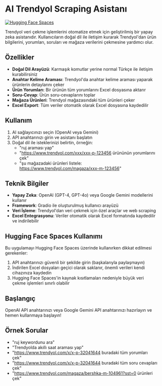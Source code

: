 # AI Trendyol Scraping Asistanı

[![Hugging Face Spaces](https://img.shields.io/badge/Hugging%20Face-Spaces-yellow)](https://huggingface.co/spaces)

Trendyol veri çekme işlemlerini otomatize etmek için geliştirilmiş bir yapay zeka asistanıdır. Kullanıcıların doğal dil ile iletişim kurarak Trendyol'dan ürün bilgilerini, yorumları, soruları ve mağaza verilerini çekmesine yardımcı olur.

## Özellikler

- **Doğal Dil Arayüzü**: Karmaşık komutlar yerine normal Türkçe ile iletişim kurabilirsiniz
- **Anahtar Kelime Araması**: Trendyol'da anahtar kelime araması yaparak ürünlerin detaylarını çeker
- **Ürün Yorumları**: Bir ürünün tüm yorumlarını Excel dosyasına aktarır
- **Soru-Cevap**: Ürün soru-cevaplarını toplar
- **Mağaza Ürünleri**: Trendyol mağazasındaki tüm ürünleri çeker
- **Excel Export**: Tüm veriler otomatik olarak Excel dosyasına kaydedilir

## Kullanım

1. AI sağlayıcınızı seçin (OpenAI veya Gemini)
2. API anahtarınızı girin ve asistanı başlatın
3. Doğal dil ile isteklerinizi belirtin, örneğin:
   - "ruj araması yap"
   - "https://www.trendyol.com/xxx/xxx-p-123456 ürününün yorumlarını çek"
   - "şu mağazadaki ürünleri listele: https://www.trendyol.com/magaza/xxx-m-123456"

## Teknik Bilgiler

- **Yapay Zeka**: OpenAI (GPT-4, GPT-4o) veya Google Gemini modellerini kullanır
- **Framework**: Gradio ile oluşturulmuş kullanıcı arayüzü
- **Veri İşleme**: Trendyol'dan veri çekmek için özel araçlar ve web scraping
- **Excel Entegrasyonu**: Veriler otomatik olarak Excel formatında kaydedilir ve indirilebilir

## Hugging Face Spaces Kullanımı

Bu uygulamayı Hugging Face Spaces üzerinde kullanırken dikkat edilmesi gerekenler:

1. API anahtarınızı güvenli bir şekilde girin (başkalarıyla paylaşmayın)
2. İndirilen Excel dosyaları geçici olarak saklanır, önemli verileri kendi cihazınıza kaydedin
3. Hugging Face Spaces'in kaynak kısıtlamaları nedeniyle büyük veri çekme işlemleri sınırlı olabilir

## Başlangıç

OpenAI API anahtarınızı veya Google Gemini API anahtarınızı hazırlayın ve hemen kullanmaya başlayın!

## Örnek Sorular

- "ruj keywordunu ara"
- "Trendyolda akıllı saat araması yap"
- "https://www.trendyol.com/x/x-p-32041644 buradaki tüm yorumları çek"
- "https://www.trendyol.com/x/x-p-32041644 buradaki tüm soru cevapları çek"
- "https://www.trendyol.com/magaza/bershka-m-104961?sst=0 ürünleri çek" 
